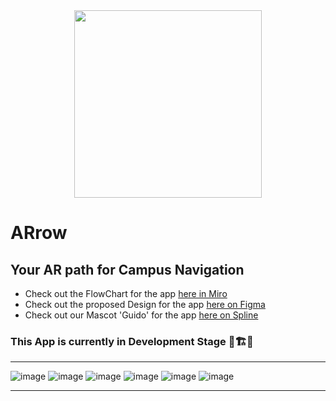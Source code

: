 <div align="center">
  
<img src="https://github.com/Siddhant-Patil0203/ARrow/assets/77800620/70cd47ce-ad94-4a45-b218-5c29b54377cc" width="300px">

</div>

# ARrow
## Your AR path for Campus Navigation 

- Check out the FlowChart for the app [here in Miro](https://miro.com/app/board/uXjVMtdiQ44=/?share_link_id=871365920745)
- Check out the proposed Design for the app [here on Figma](https://www.figma.com/file/dtsef3cVpIeAhTdGc5Dmzx/ARrow?type=design&node-id=98-2&mode=design&t=1d5LLb8ZOmHYmbIK-0)
- Check out our Mascot 'Guido' for the app [here on Spline](https://my.spline.design/arrowmascot-d7549a03c91f5f13297d0d6b531d40ca/)

### This App is currently in Development Stage 👷🏗️🚧

---

![image](https://github.com/UBA-GCOEN/ARrow/assets/77800620/fbbc261b-458f-43cc-abda-aef8092b5e5a)
![image](https://github.com/UBA-GCOEN/ARrow/assets/77800620/a97111e6-2d7f-463e-a3c0-39c6ba91b404)
![image](https://github.com/UBA-GCOEN/ARrow/assets/77800620/cbeaaaaf-5c2c-4246-a572-ca32fc65bbef)
![image](https://github.com/UBA-GCOEN/ARrow/assets/77800620/bc27ac83-d9cb-42dc-bc5b-7db4fd42d81c)
![image](https://github.com/UBA-GCOEN/ARrow/assets/77800620/d8d14ae8-f2a1-40d3-996d-b826d8bbeffa)
![image](https://github.com/UBA-GCOEN/ARrow/assets/77800620/8755f4a2-7eb3-40f7-b3a7-40e1cd1903a3)


---


